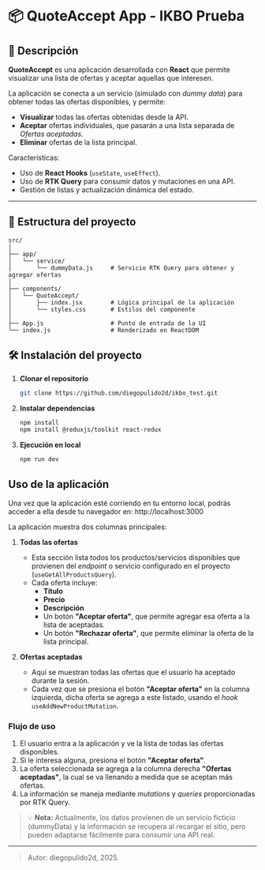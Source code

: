 # 📦 QuoteAccept App - IKBO Prueba

## 📖 Descripción

**QuoteAccept** es una aplicación desarrollada con **React** que permite visualizar una lista de ofertas y aceptar aquellas que interesen.  

La aplicación se conecta a un servicio (simulado con *dummy data*) para obtener todas las ofertas disponibles, y permite:

- **Visualizar** todas las ofertas obtenidas desde la API.
- **Aceptar** ofertas individuales, que pasarán a una lista separada de *Ofertas aceptadas*.
- **Eliminar** ofertas de la lista principal.

Características:
- Uso de **React Hooks** (`useState`, `useEffect`).
- Uso de **RTK Query** para consumir datos y mutaciones en una API.
- Gestión de listas y actualización dinámica del estado.

---

## 📂 Estructura del proyecto

```plaintext
src/
│
├── app/
│   └── service/
│       └── dummyData.js     # Servicio RTK Query para obtener y agregar ofertas
│
├── components/
│   └── QuoteAccept/
│       ├── index.jsx        # Lógica principal de la aplicación
│       └── styles.css       # Estilos del componente
│
├── App.js                   # Punto de entrada de la UI
└── index.js                 # Renderizado en ReactDOM
```

## 🛠 Instalación del proyecto

1. **Clonar el repositorio**
   ```bash
   git clone https://github.com/diegopulido2d/ikbo_test.git
   ```
2. **Instalar dependencias**
    ```bash
   npm install
   npm install @reduxjs/toolkit react-redux
   ```
3. **Ejecución en local**
   ```bash
   npm run dev
   ```

## Uso de la aplicación

Una vez que la aplicación esté corriendo en tu entorno local, podrás acceder a ella desde tu navegador en:
http://localhost:3000


La aplicación muestra dos columnas principales:

1. **Todas las ofertas**  
   - Esta sección lista todos los productos/servicios disponibles que provienen del *endpoint* o servicio configurado en el proyecto (`useGetAllProductsQuery`).  
   - Cada oferta incluye:  
     - **Título**
     - **Precio**
     - **Descripción**
     - Un botón **"Aceptar oferta"**, que permite agregar esa oferta a la lista de aceptadas.
     - Un botón **"Rechazar oferta"**, que permite eliminar la oferta de la lista principal.


2. **Ofertas aceptadas**  
   - Aquí se muestran todas las ofertas que el usuario ha aceptado durante la sesión.  
   - Cada vez que se presiona el botón **"Aceptar oferta"** en la columna izquierda, dicha oferta se agrega a este listado, usando el *hook* `useAddNewProductMutation`.

### Flujo de uso

1. El usuario entra a la aplicación y ve la lista de todas las ofertas disponibles.
2. Si le interesa alguna, presiona el botón **"Aceptar oferta"**.
3. La oferta seleccionada se agrega a la columna derecha **"Ofertas aceptadas"**, la cual se va llenando a medida que se aceptan más ofertas.
4. La información se maneja mediante *mutations* y *queries* proporcionadas por RTK Query.

> 💡 **Nota:** Actualmente, los datos provienen de un servicio ficticio (dummyData) y la información se recupera al recargar el sitio, pero pueden adaptarse fácilmente para consumir una API real.

-------------------------------------
> Autor: diegopulido2d, 2025.
